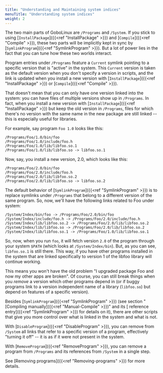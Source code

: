 ```yaml
---
title: "Understanding and Maintaining system indices"
menuTitle: "Understanding system indices"
weight: 2
---
```


The two main parts of GoboLinux are `/Programs` and `/System`. If you stick to
using [`InstallPackage`]({{<ref "InstallPackage" >}}) and
[`Compile`]({{<ref "Compile" >}}), these two parts will be implicitly kept in
sync by [`SymlinkProgram`]({{<ref "SymlinkProgram" >}}). But a lot of power lies
in the fact that you can tune how these two worlds interact.

Program entries under `/Programs` feature a `Current` symlink pointing to a
specific version that is "active" in the system. This `Current` version is taken
as the default version when you don't specify a version in scripts, and the link
is updated when you install a new version with
[`InstallPackage`]({{<ref "InstallPackage" >}}) or
[`Compile`]({{<ref "Compile" >}}).

That doesn't mean that you can only have one version linked into the system: you
can have files of multiple versions show up in `/Programs`. In fact, when you
install a new version with [`InstallPackage`]({{<ref "InstallPackage" >}}) but
keep the old version in `/Programs`, files for which there's no version with the
same name in the new package are still linked -- this is especially useful for
libraries.

For example, say program `Foo 1.0` looks like this:

    /Programs/Foo/1.0/bin/foo
    /Programs/Foo/1.0/include/foo.h
    /Programs/Foo/1.0/lib/libfoo.so.1
    /Programs/Foo/1.0/lib/libfoo.so -> libfoo.so.1

Now, say, you install a new version, 2.0, which looks like this:

    /Programs/Foo/2.0/bin/foo
    /Programs/Foo/2.0/include/foo.h
    /Programs/Foo/2.0/lib/libfoo.so.2
    /Programs/Foo/2.0/lib/libfoo.so -> libfoo.so.2

The default behavior of [`SymlinkProgram`]({{<ref "SymlinkProgram" >}}) is to
replace symlinks under `/Programs` that belong to a different version of the
same program. So, now, we'll have the following links related to Foo under
system:

    /System/Index/bin/foo -> /Programs/Foo/2.0/bin/foo
    /System/Index/include/foo.h -> /Programs/Foo/2.0/include/foo.h
    /System/Index/lib/libfoo.so.2 -> /Programs/Foo/2.0/lib/libfoo.so.2
    /System/Index/lib/libfoo.so -> /Programs/Foo/2.0/lib/libfoo.so.2
    /System/Index/lib/libfoo.so.1 -> /Programs/Foo/1.0/lib/libfoo.so.1

So, now, when you run `foo`, it will fetch version `2.0` of the program through
your system `$PATH` (which looks at `/System/Index/bin`). But, as you can see,
`libfoo.so.1` is still there. This way, if you have other programs installed in
the system that are linked specifically to version 1 of the libfoo library will
continue working.

This means you won't have the old problem "I upgraded package Foo and now my
other apps are broken". Of course, you can still break things when you _remove_
a version which other programs depend in (or if buggy programs link to a version
independent name of a library (`libfoo.so`) but depend on features of a specific
version).

Besides [`SymlinkProgram`]({{<ref "SymlinkProgram" >}}) (see section "[Compiling
manually]({{<ref "Manual-Compile" >}})" and its [ reference
entry]({{<ref "SymlinkProgram" >}}) for details on it), there are other scripts
that give you more control over what is linked in the system and what is not.

With [`DisableProgram`]({{<ref "DisableProgram" >}}), you can remove from
`/System` all links that refer to a specific version of a program, effectively
"turning it off" -- it is as if it were not present in the system.

With [`RemoveProgram`]({{<ref "RemoveProgram" >}}), you can remove a program
from `/Programs` and its references from `/System` in a single step.

See [Removing programs]({{<ref "Removing-programs" >}}) for more details.
